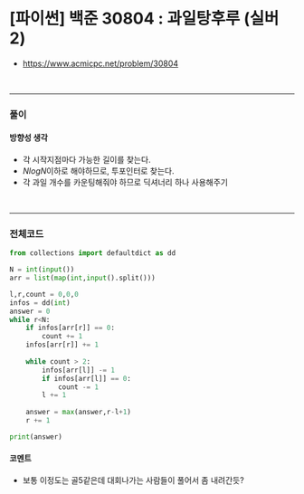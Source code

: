 # **\[파이썬\] 백준 30804 : 과일탕후루 (실버2)**
* https://www.acmicpc.net/problem/30804
<br>


---

### **풀이**

#### **방향성 생각**
* 각 시작지점마다 가능한 길이를 찾는다.
* $NlogN$이하로 해야하므로, 투포인터로 찾는다.
* 각 과일 개수를 카운팅해줘야 하므로 딕셔너리 하나 사용해주기

<br>

---

### **전체코드**
```python
from collections import defaultdict as dd

N = int(input())
arr = list(map(int,input().split()))

l,r,count = 0,0,0
infos = dd(int)
answer = 0
while r<N:
    if infos[arr[r]] == 0:
        count += 1
    infos[arr[r]] += 1
    
    while count > 2:
        infos[arr[l]] -= 1
        if infos[arr[l]] == 0:
            count -= 1
        l += 1
    
    answer = max(answer,r-l+1)
    r += 1

print(answer)
```

#### **코멘트**

* 보통 이정도는 골5같은데 대회나가는 사람들이 풀어서 좀 내려간듯?